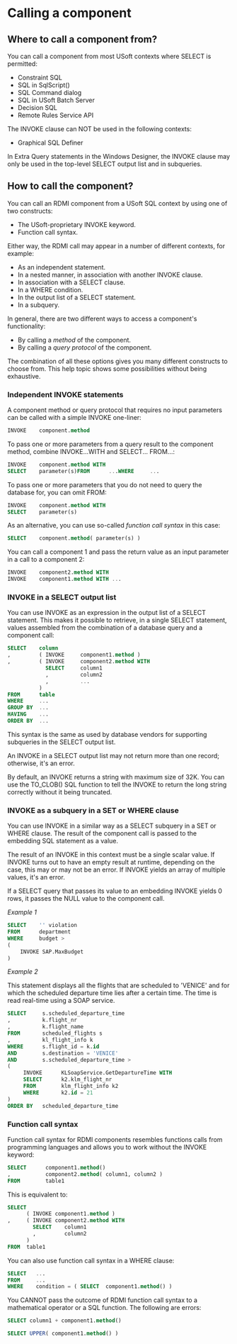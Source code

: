 # Calling a component

## Where to call a component from?

You can call a component from most USoft contexts where SELECT is permitted:

- Constraint SQL
- SQL in SqlScript()
- SQL Command dialog
- SQL in USoft Batch Server
- Decision SQL
- Remote Rules Service API

The INVOKE clause can NOT be used in the following contexts:

- Graphical SQL Definer

In Extra Query statements in the Windows Designer, the INVOKE clause may only be used in the top-level SELECT output list and in subqueries.

## How to call the component?

You can call an RDMI component from a USoft SQL context by using one of two constructs:

- The USoft-proprietary INVOKE keyword.
- Function call syntax.

Either way, the RDMI call may appear in a number of different contexts, for example:

- As an independent statement.
- In a nested manner, in association with another INVOKE clause.
- In association with a SELECT clause.
- In a WHERE condition.
- In the output list of a SELECT statement.
- In a subquery.

In general, there are two different ways to access a component's functionality:

- By calling a *method* of the component.
- By calling a *query protocol* of the component.

The combination of all these options gives you many different constructs to choose from. This help topic shows some possibilities without being exhaustive.

### Independent INVOKE statements

A component method or query protocol that requires no input parameters can be called with a simple INVOKE one-liner:

```sql
INVOKE    component.method

```

To pass one or more parameters from a query result to the component method, combine INVOKE...WITH and SELECT... FROM...:

```sql
INVOKE    component.method WITH
SELECT    parameter(s)FROM      ...WHERE     ...

```

To pass one or more parameters that you do not need to query the database for, you can omit FROM:

```sql
INVOKE    component.method WITH
SELECT    parameter(s)

```

As an alternative, you can use so-called *function call syntax* in this case:

```sql
SELECT    component.method( parameter(s) )

```

You can call a component 1 and pass the return value as an input parameter in a call to a component 2:

```sql
INVOKE    component2.method WITH
INVOKE    component1.method WITH ...

```

### INVOKE in a SELECT output list

You can use INVOKE as an expression in the output list of a SELECT statement. This makes it possible to retrieve, in a single SELECT statement, values assembled from the combination of a database query and a component call:

```sql
SELECT    column
,         ( INVOKE     component1.method )
,         ( INVOKE     component2.method WITH
            SELECT     column1
            ,          column2
            ,          ...
          )
FROM      table
WHERE     ...
GROUP BY  ...
HAVING    ...
ORDER BY  ...
```

This syntax is the same as used by database vendors for supporting subqueries in the SELECT output list.

An INVOKE in a SELECT output list may not return more than one record; otherwise, it's an error.

By default, an INVOKE returns a string with maximum size of 32K. You can use the TO_CLOB() SQL function to tell the INVOKE to return the long string correctly without it being truncated.

### INVOKE as a subquery in a SET or WHERE clause

You can use INVOKE in a similar way as a SELECT subquery in a SET or WHERE clause. The result of the component call is passed to the embedding SQL statement as a value.

The result of an INVOKE in this context must be a single scalar value. If INVOKE turns out to have an empty result at runtime, depending on the case, this may or may not be an error. If INVOKE yields an array of multiple values, it's an error.

If a SELECT query that passes its value to an embedding INVOKE yields 0 rows, it passes the NULL value to the component call.

*Example 1*

```sql
SELECT    '' violation
FROM      department
WHERE     budget > 
( 
    INVOKE SAP.MaxBudget
)

```

*Example 2*

This statement displays all the flights that are scheduled to 'VENICE' and for which the scheduled departure time lies after a certain time. The time is read real-time using a SOAP service.

```sql
SELECT     s.scheduled_departure_time
,          k.flight_nr
,          k.flight_name
FROM       scheduled_flights s
,          kl_flight_info k
WHERE      s.flight_id = k.id
AND        s.destination = 'VENICE'
AND        s.scheduled_departure_time > 
(
     INVOKE      KLSoapService.GetDepartureTime WITH
     SELECT      k2.klm_flight_nr
     FROM        klm_flight_info k2
     WHERE       k2.id = 21
)
ORDER BY   scheduled_departure_time
```

### Function call syntax

Function call syntax for RDMI components resembles functions calls from programming languages and allows you to work without the INVOKE keyword:

```sql
SELECT      component1.method()
,           component2.method( column1, column2 )
FROM        table1
```

This is equivalent to:

```sql
SELECT 
      ( INVOKE component1.method )
,     ( INVOKE component2.method WITH 
        SELECT    column1
        ,         column2
      )
FROM  table1
```

You can also use function call syntax in a WHERE clause:

```sql
SELECT   ...
FROM     ...
WHERE    condition = ( SELECT  component1.method() )
```

You CANNOT pass the outcome of RDMI function call syntax to a mathematical operator or a SQL function. The following are errors:

```sql
SELECT column1 + component1.method()

SELECT UPPER( component1.method() )
```